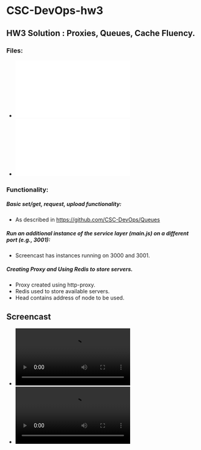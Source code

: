 # CSC-DevOps-hw3


## HW3 Solution : Proxies, Queues, Cache Fluency.
### Files:
* ![Alt text](/main.js)
* ![Alt text](/proxy.js)

### Functionality:

##### Basic set/get, request, upload functionality:
* As described in https://github.com/CSC-DevOps/Queues

##### Run an additional instance of the service layer (main.js) on a different port (e.g., 3001):
* Screencast has instances running on 3000 and 3001.

##### Creating Proxy and Using Redis to store servers.
* Proxy created using http-proxy. 
* Redis used to store available servers.
* Head contains address of node to be used.


## Screencast
* ![ScreenCast->1](/HW-3.mov)
* ![ScreenCast->2(Contains "/recent")](/HW3-Recent.mov)
